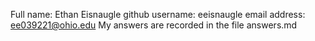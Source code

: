 Full name: Ethan Eisnaugle
github username: eeisnaugle
email address: ee039221@ohio.edu
My answers are recorded in the file answers.md
